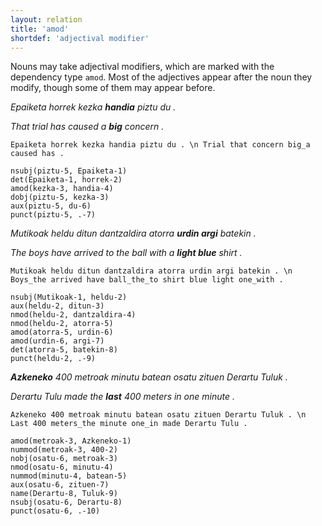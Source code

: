 ```yaml
---
layout: relation
title: 'amod'
shortdef: 'adjectival modifier'
---
```


Nouns may take adjectival modifiers, which are marked with the dependency type `amod`. Most of the adjectives appear after the noun they modify, though some of them may appear before.

*Epaiketa horrek kezka **handia** piztu du .* 

*That trial has caused a **big** concern .*

~~~ sdparse
Epaiketa horrek kezka handia piztu du . \n Trial that concern big_a caused has .

nsubj(piztu-5, Epaiketa-1)
det(Epaiketa-1, horrek-2)
amod(kezka-3, handia-4)
dobj(piztu-5, kezka-3)
aux(piztu-5, du-6)
punct(piztu-5, .-7)
~~~


*Mutikoak heldu ditun dantzaldira atorra **urdin argi** batekin .*

*The boys have arrived to the ball with a **light blue** shirt .*

~~~ sdparse
Mutikoak heldu ditun dantzaldira atorra urdin argi batekin . \n Boys_the arrived have ball_the_to shirt blue light one_with .

nsubj(Mutikoak-1, heldu-2)
aux(heldu-2, ditun-3)
nmod(heldu-2, dantzaldira-4)
nmod(heldu-2, atorra-5)
amod(atorra-5, urdin-6)
amod(urdin-6, argi-7)
det(atorra-5, batekin-8)
punct(heldu-2, .-9)
~~~

***Azkeneko** 400 metroak minutu batean osatu zituen Derartu Tuluk .*

*Derartu Tulu made the **last** 400 meters in one minute .* 

~~~ sdparse
Azkeneko 400 metroak minutu batean osatu zituen Derartu Tuluk . \n Last 400 meters_the minute one_in made Derartu Tulu .

amod(metroak-3, Azkeneko-1)
nummod(metroak-3, 400-2)
nobj(osatu-6, metroak-3)
nmod(osatu-6, minutu-4)
nummod(minutu-4, batean-5)
aux(osatu-6, zituen-7)
name(Derartu-8, Tuluk-9)
nsubj(osatu-6, Derartu-8)
punct(osatu-6, .-10)
~~~
<!-- Interlanguage links updated Čt lis 12 09:43:12 CET 2020 -->
